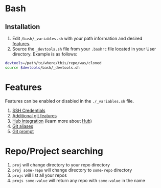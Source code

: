 # Bash

## Installation

1. Edit `/bash/_variables.sh` with your path information and desired [features](#features).
1. Source the `_devtools.sh` file from your `.bashrc` file located in your User directory. Example is as follows:

```bash
devtools=/path/to/where/this/repo/was/cloned
source $devtools/bash/_devtools.sh
```

# Features
Features can be enabled or disabled in the `./_variables.sh` file.

1. [SSH Credentials](/features/ssh-credentials)
1. [Additional git features](features/additional-git-functionality)
1. [Hub integration](features/hub-integration) (learn more about [Hub](https://hub.github.com/))
1. [Git aliases](/features/git-alias)
1. [Git prompt](/features/git-prompt)

# Repo/Project searching

1. `proj` will change directory to your repo directory
1. `proj some-repo` will change directory to `some-repo` directory
1. `projs` will list all your repos
1. `projs some-value` will return any repo with `some-value` in the name
